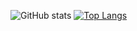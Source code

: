 ![GitHub stats](https://github-readme-stats.vercel.app/api?username=randomvapeuser&show_icons=true&theme=radical) [![Top Langs](https://github-readme-stats.vercel.app/api/top-langs/?username=randomvapeuser&layout=donut)](https://github.com/anuraghazra/github-readme-stats)

<!--
**RandomVapeUser/RandomVapeUser** is a ✨ _special_ ✨ repository because its `README.md` (this file) appears on your GitHub profile.

Here are some ideas to get you started:

- 🔭 I’m currently working on ...
- 🌱 I’m currently learning ...
- 👯 I’m looking to collaborate on ...
- 🤔 I’m looking for help with ...
- 💬 Ask me about ...
- 📫 How to reach me: ...
- 😄 Pronouns: ...
- ⚡ Fun fact: ...
-->
